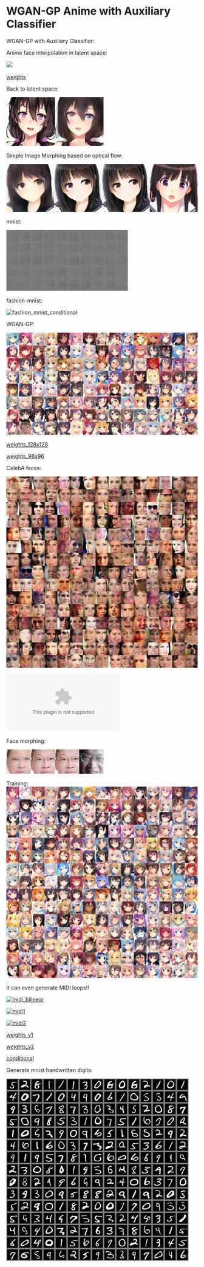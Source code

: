 # WGAN-GP Anime with Auxiliary Classifier

WGAN-GP with Auxiliary Classifier:

Anime face interpolation in latent space:

[![](assets/wgan-ac.gif)](https://www.youtube.com/watch?v=b_2aBGB1P9o)

[weights](https://github.com/peter0749/WGAN-GP-Anime-with-Auxiliary-Classifier/releases/download/0.3.0/acwgan_anime_128x128.zip)

Back to latent space:

![](assets/back_to_z.gif)

Simple Image Morphing based on optical flow:

[![](assets/morphing.gif)](https://www.youtube.com/watch?v=0TgLGvA4LUM)

mnist:

![mnist_conditional](assets/mnist_conditional.gif)

fashion-mnist:

![fashion_mnist_conditional](assets/fashion-mnist.gif)

WGAN-GP:

[![interpolation](assets/t_00.jpg)](https://youtu.be/Z3mCvaWJd6Y)

[weights_128x128](https://github.com/peter0749/WGAN-GP-Anime-with-Auxiliary-Classifier/releases/download/0.3.0/anime_128x128.7z)

[weights_96x96](https://github.com/peter0749/WGAN-GP-Anime-with-Auxiliary-Classifier/releases/download/0.3.0/anime_96x96.7z)

CelebA faces:

![](assets/celeba_64x64.jpg)

![weights](https://github.com/peter0749/WGAN-GP-Anime-with-Auxiliary-Classifier/releases/download/0.3.0/CelebA_WGAN-GP.zip)

Face morphing:

[![](assets/face_morphing.gif)](https://www.youtube.com/watch?v=A8JOjdcKi78)

Training:
[![training](assets/ite_141500.jpg)](https://youtu.be/5WlgixPlwDA)

It can even generate MIDI loops!!

[![midi_bilinear](https://img.youtube.com/vi/9hzGmvnQODI/0.jpg)](https://www.youtube.com/watch?v=9hzGmvnQODI)

[![midi1](https://img.youtube.com/vi/xpnn-WtN4zM/0.jpg)](https://www.youtube.com/watch?v=xpnn-WtN4zM)

[![midi2](https://img.youtube.com/vi/AX2lXaEue0Y/0.jpg)](https://www.youtube.com/watch?v=AX2lXaEue0Y)

[weights_v1](https://github.com/peter0749/WGAN-GP-Anime-with-Auxiliary-Classifier/releases/download/0.3.0/midi_loop_generator.7z)

[weights_v2](https://github.com/peter0749/WGAN-GP-Anime-with-Auxiliary-Classifier/releases/download/0.3.0/midi_loop_generator_ver2.h5.zip)

[conditional](https://github.com/peter0749/WGAN-GP-Anime-with-Auxiliary-Classifier/releases/download/0.3.0/conditional_midi_loop.zip)

Generate mnist handwritten digits:

![mnist_demo](assets/mnist.jpg)
